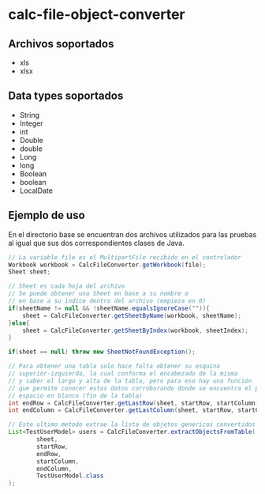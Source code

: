 # calc-file-object-converter

## Archivos soportados
- xls
- xlsx
 
## Data types soportados
- String
- Integer
- int
- Double
- double
- Long
- long
- Boolean
- boolean
- LocalDate 

## Ejemplo de uso
En el directorio base se encuentran dos archivos utilizados para
las pruebas al igual que sus dos correspondientes clases de Java.

``` java
// La variable file es el MultipartFile recibido en el controlador
Workbook workbook = CalcFileConverter.getWorkbook(file);
Sheet sheet;

// Sheet es cada hoja del archivo
// Se puede obtener una Sheet en base a su nombre o 
// en base a su indice dentro del archivo (empieza en 0)
if(sheetName != null && !sheetName.equalsIgnoreCase("")){
    sheet = CalcFileConverter.getSheetByName(workbook, sheetName);
}else{
    sheet = CalcFileConverter.getSheetByIndex(workbook, sheetIndex);
}

if(sheet == null) throw new SheetNotFoundException();

// Para obtener una tabla solo hace falta obtener su esquina
// superior-izquierda, la cual conforma el encabezado de la misma
// y saber el largo y alta de la tabla, pero para eso hay una función
// que permite conocer estos datos corroborando donde se encuentra el primer 
// espacio en blanco (fin de la tabla) 
int endRow = CalcFileConverter.getLastRow(sheet, startRow, startColumn);
int endColumn = CalcFileConverter.getLastColumn(sheet, startRow, startColumn);

// Este ultimo metodo extrae la lista de objetos genericos convertidos del archivo
List<TestUserModel> users = CalcFileConverter.extractObjectsFromTable(
        sheet, 
        startRow, 
        endRow, 
        startColumn, 
        endColumn, 
        TestUserModel.class
);
```
